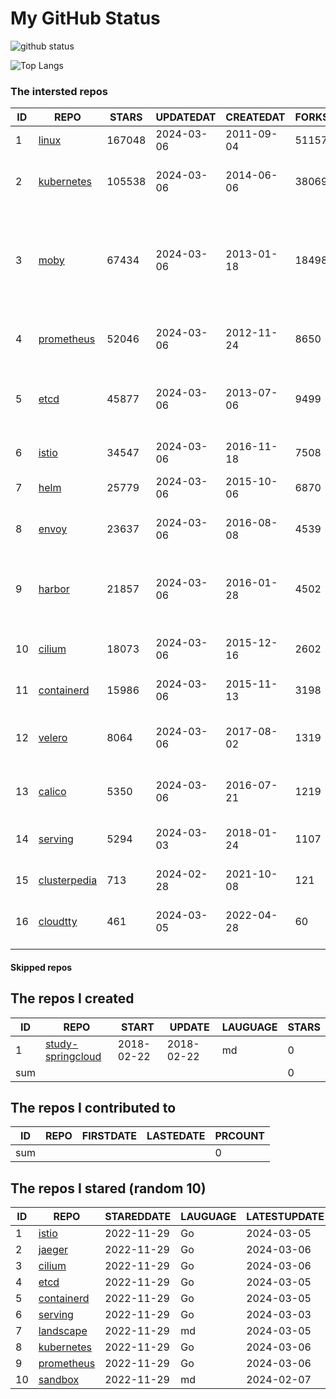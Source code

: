 # My GitHub Status

<img src="https://github-readme-stats-1.yihong0618.vercel.app/api?username=daoqingniu&show_icons=true&&&hide_title=true&count_private=true" alt="github status" />

![Top Langs](https://github-readme-stats-1.yihong0618.vercel.app/api/top-langs/?username=daoqingniu&layout=compact)

<!--START_SECTION:github_repos-->
### The intersted repos
| ID |                              REPO                               | STARS  | UPDATEDAT  | CREATEDAT  | FORKSCOUNT |                                                DESCRIPTIONS                                                |
|----|-----------------------------------------------------------------|--------|------------|------------|------------|------------------------------------------------------------------------------------------------------------|
|  1 | [linux](https://github.com/torvalds/linux)                      | 167048 | 2024-03-06 | 2011-09-04 |      51157 | Linux kernel source tree                                                                                   |
|  2 | [kubernetes](https://github.com/kubernetes/kubernetes)          | 105538 | 2024-03-06 | 2014-06-06 |      38069 | Production-Grade Container Scheduling and Management                                                       |
|  3 | [moby](https://github.com/moby/moby)                            |  67434 | 2024-03-06 | 2013-01-18 |      18498 | The Moby Project - a collaborative project for the container ecosystem to assemble container-based systems |
|  4 | [prometheus](https://github.com/prometheus/prometheus)          |  52046 | 2024-03-06 | 2012-11-24 |       8650 | The Prometheus monitoring system and time series database.                                                 |
|  5 | [etcd](https://github.com/etcd-io/etcd)                         |  45877 | 2024-03-06 | 2013-07-06 |       9499 | Distributed reliable key-value store for the most critical data of a distributed system                    |
|  6 | [istio](https://github.com/istio/istio)                         |  34547 | 2024-03-06 | 2016-11-18 |       7508 | Connect, secure, control, and observe services.                                                            |
|  7 | [helm](https://github.com/helm/helm)                            |  25779 | 2024-03-06 | 2015-10-06 |       6870 | The Kubernetes Package Manager                                                                             |
|  8 | [envoy](https://github.com/envoyproxy/envoy)                    |  23637 | 2024-03-06 | 2016-08-08 |       4539 | Cloud-native high-performance edge/middle/service proxy                                                    |
|  9 | [harbor](https://github.com/goharbor/harbor)                    |  21857 | 2024-03-06 | 2016-01-28 |       4502 | An open source trusted cloud native registry project that stores, signs, and scans content.                |
| 10 | [cilium](https://github.com/cilium/cilium)                      |  18073 | 2024-03-06 | 2015-12-16 |       2602 | eBPF-based Networking, Security, and Observability                                                         |
| 11 | [containerd](https://github.com/containerd/containerd)          |  15986 | 2024-03-06 | 2015-11-13 |       3198 | An open and reliable container runtime                                                                     |
| 12 | [velero](https://github.com/vmware-tanzu/velero)                |   8064 | 2024-03-06 | 2017-08-02 |       1319 | Backup and migrate Kubernetes applications and their persistent volumes                                    |
| 13 | [calico](https://github.com/projectcalico/calico)               |   5350 | 2024-03-06 | 2016-07-21 |       1219 | Cloud native networking and network security                                                               |
| 14 | [serving](https://github.com/knative/serving)                   |   5294 | 2024-03-03 | 2018-01-24 |       1107 | Kubernetes-based, scale-to-zero, request-driven compute                                                    |
| 15 | [clusterpedia](https://github.com/clusterpedia-io/clusterpedia) |    713 | 2024-02-28 | 2021-10-08 |        121 | The Encyclopedia of Kubernetes clusters                                                                    |
| 16 | [cloudtty](https://github.com/cloudtty/cloudtty)                |    461 | 2024-03-05 | 2022-04-28 |         60 | A Friendly Kubernetes CloudShell (Web Terminal) !                                                          |



#### Skipped repos
<!--END_SECTION:github_repos-->

<!--START_SECTION:my_github-->
## The repos I created
| ID  |                                 REPO                                 |   START    |   UPDATE   | LAUGUAGE | STARS |
|-----|----------------------------------------------------------------------|------------|------------|----------|-------|
|   1 | [study-springcloud](https://github.com/daoqingniu/study-springcloud) | 2018-02-22 | 2018-02-22 | md       |     0 |
| sum |                                                                      |            |            |          |     0 |

## The repos I contributed to
| ID  | REPO | FIRSTDATE | LASTEDATE | PRCOUNT |
|-----|------|-----------|-----------|---------|
| sum |      |           |           |       0 |

## The repos I stared (random 10)
| ID |                          REPO                          | STAREDDATE | LAUGUAGE | LATESTUPDATE |
|----|--------------------------------------------------------|------------|----------|--------------|
|  1 | [istio](https://github.com/istio/istio)                | 2022-11-29 | Go       | 2024-03-05   |
|  2 | [jaeger](https://github.com/jaegertracing/jaeger)      | 2022-11-29 | Go       | 2024-03-06   |
|  3 | [cilium](https://github.com/cilium/cilium)             | 2022-11-29 | Go       | 2024-03-06   |
|  4 | [etcd](https://github.com/etcd-io/etcd)                | 2022-11-29 | Go       | 2024-03-05   |
|  5 | [containerd](https://github.com/containerd/containerd) | 2022-11-29 | Go       | 2024-03-05   |
|  6 | [serving](https://github.com/knative/serving)          | 2022-11-29 | Go       | 2024-03-03   |
|  7 | [landscape](https://github.com/cncf/landscape)         | 2022-11-29 | md       | 2024-03-05   |
|  8 | [kubernetes](https://github.com/kubernetes/kubernetes) | 2022-11-29 | Go       | 2024-03-06   |
|  9 | [prometheus](https://github.com/prometheus/prometheus) | 2022-11-29 | Go       | 2024-03-06   |
| 10 | [sandbox](https://github.com/cncf/sandbox)             | 2022-11-29 | md       | 2024-02-07   |

<!--END_SECTION:my_github-->
